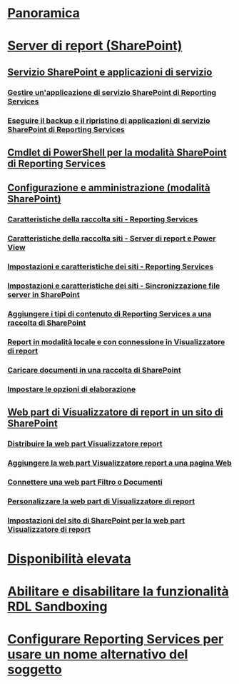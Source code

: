 # [Panoramica](reporting-services-report-server.md)  
# [Server di report (SharePoint)](reporting-services-report-server-sharepoint-mode.md)  
## [Servizio SharePoint e applicazioni di servizio](reporting-services-sharepoint-service-and-service-applications.md)  
### [Gestire un'applicazione di servizio SharePoint di Reporting Services](manage-a-reporting-services-sharepoint-service-application.md)  
### [Eseguire il backup e il ripristino di applicazioni di servizio SharePoint di Reporting Services](backup-and-restore-reporting-services-sharepoint-service-applications.md)  
## [Cmdlet di PowerShell per la modalità SharePoint di Reporting Services](powershell-cmdlets-for-reporting-services-sharepoint-mode.md)  
## [Configurazione e amministrazione (modalità SharePoint)](configuration-and-administration-of-a-report-server.md)  
### [Caratteristiche della raccolta siti - Reporting Services](site-collection-features-reporting-services.md)  
### [Caratteristiche della raccolta siti - Server di report e Power View](site-collection-features-report-server-and-power-view.md)  
### [Impostazioni e caratteristiche dei siti - Reporting Services](site-settings-and-features-reporting-services.md)  
### [Impostazioni e caratteristiche dei siti - Sincronizzazione file server in SharePoint](activate-the-report-server-file-sync-feature-in-sharepoint-ca.md)  
### [Aggiungere i tipi di contenuto di Reporting Services a una raccolta di SharePoint](add-reporting-services-content-types-to-a-sharepoint-library.md)  
### [Report in modalità locale e con connessione in Visualizzatore di report](local-mode-vs-connected-mode-reports-in-the-report-viewer.md)  
### [Caricare documenti in una raccolta di SharePoint](upload-documents-to-a-sharepoint-library-reporting-services-in-sharepoint-mode.md)  
### [Impostare le opzioni di elaborazione](set-processing-options-reporting-services-in-sharepoint-integrated-mode.md)  
## [Web part di Visualizzatore di report in un sito di SharePoint](report-viewer-web-part-sharepoint-site.md)  
### [Distribuire la web part Visualizzatore report](deploy-report-viewer-web-part.md)
### [Aggiungere la web part Visualizzatore report a una pagina Web](add-report-viewer-web-part-to-page.md)
### [Connettere una web part Filtro o Documenti](connect-filter-or-documents-web-part-sharepoint-integrated-mode.md)  
### [Personalizzare la web part di Visualizzatore di report](customize-the-report-viewer-web-part.md)  
### [Impostazioni del sito di SharePoint per la web part Visualizzatore di report](report-viewer-web-part-sharepoint-site-settings.md)
# [Disponibilità elevata](high-availability-reporting-services.md)  
# [Abilitare e disabilitare la funzionalità RDL Sandboxing](enable-and-disable-rdl-sandboxing.md)  
# [Configurare Reporting Services per usare un nome alternativo del soggetto](configure-reporting-services-to-use-a-subject-alternative-name.md)  
